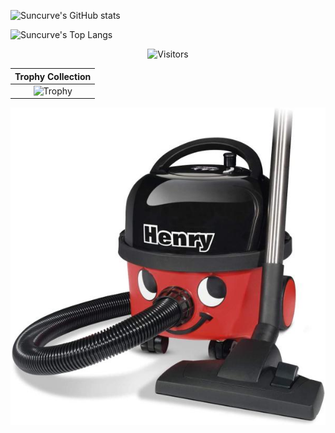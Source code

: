 <!--
**shabman/shabman** is a ✨ _special_ ✨ repository because its `README.md` (this file) appears on your GitHub profile.

Here are some ideas to get you started:

- 🔭 I’m currently working on ...
- 🌱 I’m currently learning ...
- 👯 I’m looking to collaborate on ...
- 🤔 I’m looking for help with ...
- 💬 Ask me about ...
- 📫 How to reach me: ...
- 😄 Pronouns: ...
- ⚡ Fun fact: ...
-->

![Suncurve's GitHub stats](https://github-readme-stats.vercel.app/api?username=LittleJoes&show_icons=true&theme=transparenttitle_color=FFD700&icon_color=bb2acf&text_color=daf7dc&bg_color=151515&count_private=true)

![Suncurve's Top Langs](https://github-readme-stats.vercel.app/api/top-langs?username=LittleJoes&show_icons=true&theme=transparenttitle_color=FFD700&icon_color=bb2acf&text_color=daf7dc&bg_color=151515&langs_count=11&hide=html,css,makefile,shell)

<p align="center">
    <img alt="Visitors" src="https://komarev.com/ghpvc/?username=LittleJoes&style=flat-square" />
</p>

|Trophy Collection|
|:---:|
|![Trophy](https://github-profile-trophy.vercel.app/?username=LittleJoes&theme=onedark&row=1&margin-w=5)|

![](https://github.com/intervinn/intervinn/blob/main/henry.jpg)
